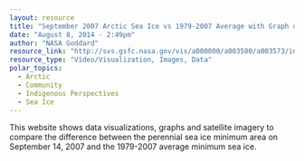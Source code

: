 ```yaml
---
layout: resource
title: "September 2007 Arctic Sea Ice vs 1979-2007 Average with Graph of 1979 to 2008 Ice Areas "
date: "August 8, 2014 - 2:49pm"
author: "NASA Goddard"
resource_link: "http://svs.gsfc.nasa.gov/vis/a000000/a003500/a003573/index.html"
resource_type: "Video/Visualization, Images, Data"
polar_topics:
  - Arctic
  - Community
  - Indigenous Perspectives
  - Sea Ice
---
```


This website shows data  visualizations, graphs and satellite imagery to compare the difference between the perennial sea ice minimum area on September 14, 2007 and the 1979-2007 average minimum sea ice.
